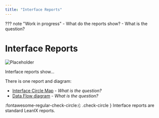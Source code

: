```yaml
---
title: "Interface Reports"
---
```


??? note "Work in progress"
    - What do the reports show?
    - What is the question?

# Interface Reports


![Placeholder](https://dummyimage.com/320x240/eee/aaa) 

<!--
![](https://www.leanix.net/hubfs/2019%20LX%20Website/General/Illu/ia-interface-circle-8-Col-XL.svg) ![](https://www.leanix.net/hubfs/2019-LX-Website/Product/UC%20-%20IntArch/ia-information-flow-8-Col-XL.svg)
-->

Interface reports show...

There is one report and diagram:

- [Interface Circle Map](interface-circle-map-report.md) - *What is the question?*
- [Data Flow diagram](data-flow-diagram.md) - *What is the question?*

:fontawesome-regular-check-circle:{: .check-circle }  Interface reports are standard LeanIX reports.
